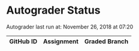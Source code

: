 # Autograder Status
Autograder last run at: November 26, 2018 at 07:20

| GitHub ID | Assignment | Graded Branch |
|-----------|------------|---------------|
